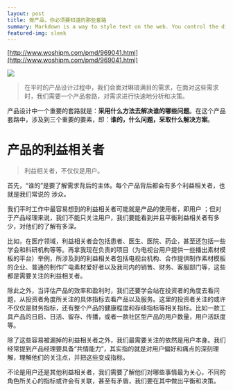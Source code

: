 ```yaml
---
layout: post
title: 做产品，你必须要知道的那些套路
summary: Markdown is a way to style text on the web. You control the display of the document; formating words as bold or italic, adding images, and creating lists are just a few of the things we can do with Markdown. Mostly, Markdown is just regular text with a few non-alphabetic characters thrown in.
featured-img: sleek
---
```

[http://www.woshipm.com/pmd/969041.html](http://www.woshipm.com/pmd/969041.html)

![](https://i.imgur.com/NFzU2Vx.jpg)

> 在平时的产品设计过程中，我们会面对琳琅满目的需求，在面对这些需求时，我们需要一个产品套路，对需求进行快速地分析和决策。

产品设计中一个重要的套路就是：**采用什么方法去解决谁的哪些问题**。在这个产品套路中，涉及到三个重要的要素，即：**谁的，什么问题，采取什么解决方案**。
# 产品的利益相关者 #

> 利益相关者，不仅仅是用户。

首先，“谁的”是要了解需求背后的主体。每个产品背后都会有多个利益相关者，也就是我们常说的 涉众。

我们平时工作中最容易想到的利益相关者可能就是产品的使用者，即用户 ；但对于产品经理来说，我们不能只关注用户，我们要能看到并且平衡利益相关者有多少，对他们的了解有多深。

比如，在医疗领域，利益相关者会包括患者、医生、医院、药企，甚至还包括一些学会和科研机构等等。再拿我现在负责的项目（为电视台用户提供一些播出素材模板的平台）举例，所涉及到的利益相关者包括电视台机构、合作提供制作素材模板的企业、普通的制作广电素材爱好者以及我司内的销售、财务、客服部门等，这些都是需要关注的利益相关者。

除此之外，当评估产品的效率和盈利时，我们还要学会站在投资者的角度去看问题，从投资者角度所关注的具体指标去看产品以及服务。这里的投资者关注的或许不仅仅是财务指标，还有整个产品的健康程度和存续指标等相关指标。比如一款工具产品的日启、日活、留存、传播，或者一款社区型产品的用户数量，用户活跃度等。

除了这些容易被漏掉的利益相关者之外，我们最需要关注的依然是用户本身。我们经常提到产品经理要具备“共情能力”，其实指的就是对用户偏好和痛点的深刻理解，理解他们的关注点，并把这些变成指标。

不论是用户还是其他利益相关者，我们需要了解他们对哪些事情最为关心，不同的角色所关心的指标或许会有关联，甚至有矛盾，我们要在其中做出平衡和决策。